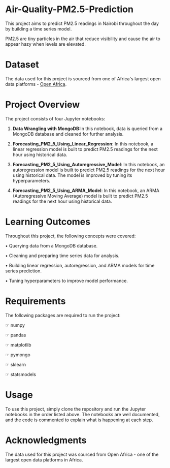 # Air-Quality-PM2.5-Prediction

This project aims to predict PM2.5 readings in Nairobi throughout the day by building a time series model.

 PM2.5 are tiny particles in the air that reduce visibility and cause the air to appear hazy when levels are elevated.

# Dataset 
The data used for this project is sourced from one of Africa's largest open data platforms - [Open Africa](https://africaopendata.org/).


# Project Overview
The project consists of four Jupyter notebooks:

1. **Data Wrangling with MongoDB**:In this notebook, data is queried from a MongoDB database and cleaned for further analysis.

2. **Forecasting_PM2_5_Using_Linear_Regression**: In this notebook, a linear regression model is built to predict PM2.5 readings for the next hour using historical data.

3. **Forecasting_PM2_5_Using_Autoregressive_Model**: In this notebook, an autoregression model is built to predict PM2.5 readings for the next hour using historical data. The model is improved by tuning its hyperparameters.

4. **Forecasting_PM2_5_Using_ARMA_Model**: In this notebook, an ARMA (Autoregressive Moving Average) model is built to predict PM2.5 readings for the next hour using historical data.

# Learning Outcomes

Throughout this project, the following concepts were covered:

• Querying data from a MongoDB database.

• Cleaning and preparing time series data for analysis.

• Building linear regression, autoregression, and ARMA models for time series prediction.

• Tuning hyperparameters to improve model performance.

# Requirements

The following packages are required to run the project:

☞ numpy

☞ pandas

☞ matplotlib

☞ pymongo

☞ sklearn

☞ statsmodels

# Usage

To use this project, simply clone the repository and run the Jupyter notebooks in the order listed above. The notebooks are well documented, and the code is commented to explain what is happening at each step.

# Acknowledgments

The data used for this project was sourced from Open Africa - one of the largest open data platforms in Africa.















